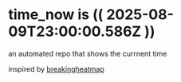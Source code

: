 # time_now is (( 2025-08-09T23:00:00.586Z ))

an automated repo that shows the currnent time

inspired by [breakingheatmap](https://github.com/breakingheatmap/breakingheatmap)